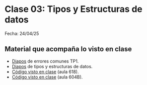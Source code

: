# Clase 03: Tipos y Estructuras de datos

Fecha: 24/04/25

## Material que acompaña lo visto en clase

* [Diapos](https://docs.google.com/presentation/d/1nKnXXoc1rRftu4cQdNhu2twYe_58NjEs4_zDdi1C7dw/edit?usp=sharing) de errores comunes TP1.
* [Diapos](https://docs.google.com/presentation/d/1U7QEEHtV0qNzdW2IA0mLjXM9pSASDVzIGlQWb3lbnxE/edit?usp=sharing) de tipos y estructuras de datos.
* [Código visto en clase](https://github.com/pdepjm/2025-f-jovits-618/blob/main/src/Library.hs) (aula 618).
* [Código visto en clase](https://github.com/pdepjm/2025-f-estructuras-de-datos-604-b/blob/main/src/Library.hs) (aula 604B).
